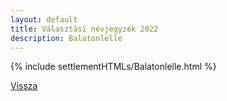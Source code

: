 ```yaml
---
layout: default
title: Választási névjegyzék 2022
description: Balatonlelle
---
```


{% include settlementHTMLs/Balatonlelle.html %}

[Vissza](../)